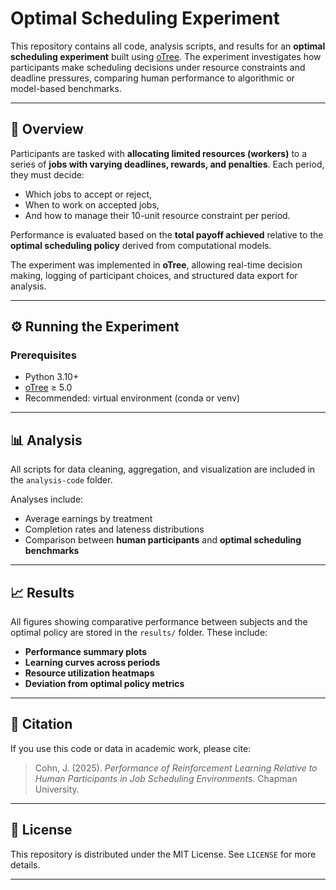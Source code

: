 # Optimal Scheduling Experiment

This repository contains all code, analysis scripts, and results for an **optimal scheduling experiment** built using [oTree](https://www.otree.org/). The experiment investigates how participants make scheduling decisions under resource constraints and deadline pressures, comparing human performance to algorithmic or model-based benchmarks.

---

## 🧠 Overview

Participants are tasked with **allocating limited resources (workers)** to a series of **jobs with varying deadlines, rewards, and penalties**.
Each period, they must decide:

* Which jobs to accept or reject,
* When to work on accepted jobs,
* And how to manage their 10-unit resource constraint per period.

Performance is evaluated based on the **total payoff achieved** relative to the **optimal scheduling policy** derived from computational models.

The experiment was implemented in **oTree**, allowing real-time decision making, logging of participant choices, and structured data export for analysis.

---

## ⚙️ Running the Experiment

### Prerequisites

* Python 3.10+
* [oTree](https://otree.readthedocs.io/en/latest/) ≥ 5.0
* Recommended: virtual environment (conda or venv)

---

## 📊 Analysis

All scripts for data cleaning, aggregation, and visualization are included in the `analysis-code` folder.

Analyses include:

* Average earnings by treatment
* Completion rates and lateness distributions
* Comparison between **human participants** and **optimal scheduling benchmarks**

---

## 📈 Results

All figures showing comparative performance between subjects and the optimal policy are stored in the `results/` folder.
These include:

* **Performance summary plots**
* **Learning curves across periods**
* **Resource utilization heatmaps**
* **Deviation from optimal policy metrics**

---

## 🧩 Citation

If you use this code or data in academic work, please cite:

> Cohn, J. (2025). *Performance of Reinforcement Learning Relative to Human Participants in Job Scheduling Environments*. Chapman University.

---

## 🪪 License

This repository is distributed under the MIT License.
See `LICENSE` for more details.

---
